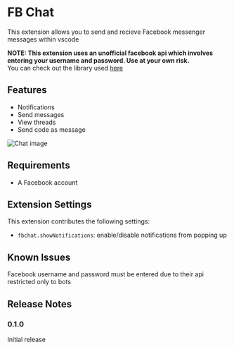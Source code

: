 # FB Chat

This extension allows you to send and recieve Facebook messenger messages within vscode

**NOTE: This extension uses an unofficial facebook api which involves entering your username and password. Use at your own risk.**  
You can check out the library used [here](https://github.com/Schmavery/facebook-chat-api)

## Features

* Notifications
* Send messages
* View threads
* Send code as message

![Chat image](file://media/readme/chat-image.png)

## Requirements

* A Facebook account

## Extension Settings
This extension contributes the following settings:

* `fbchat.showNotifications`: enable/disable notifications from popping up

## Known Issues

Facebook username and password must be entered due to their api restricted only to bots

## Release Notes

### 0.1.0

Initial release
